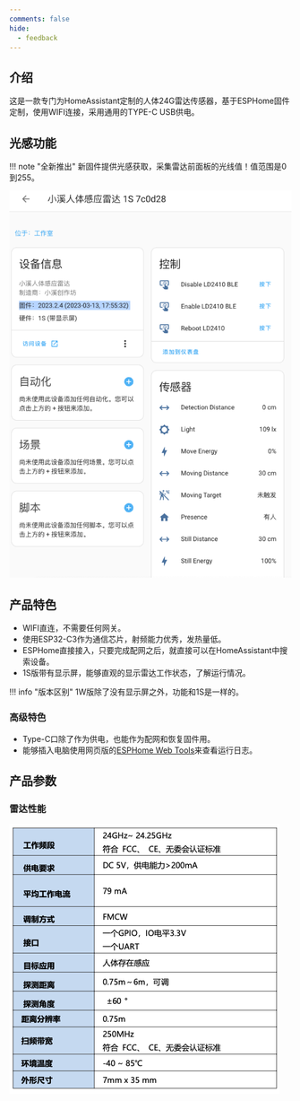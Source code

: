 ```yaml
---
comments: false
hide:
  - feedback
---
```


## 介绍

这是一款专门为HomeAssistant定制的人体24G雷达传感器，基于ESPHome固件定制，使用WIFI连接，采用通用的TYPE-C USB供电。  

## 光感功能

!!! note "全新推出"
	新固件提供光感获取，采集雷达前面板的光线值！值范围是0到255。

![](assets/0ACB9695-3EE8-4EB2-AE72-819FED4D3560.png)
## 产品特色

- WIFI直连，不需要任何网关。
- 使用ESP32-C3作为通信芯片，射频能力优秀，发热量低。
- ESPHome直接接入，只要完成配网之后，就直接可以在HomeAssistant中搜索设备。
- 1S版带有显示屏，能够直观的显示雷达工作状态，了解运行情况。

!!! info "版本区别"
    1W版除了没有显示屏之外，功能和1S是一样的。  

### 高级特色
- Type-C口除了作为供电，也能作为配网和恢复固件用。
- 能够插入电脑使用网页版的[ESPHome Web Tools](https://web.esphome.io/)来查看运行日志。

## 产品参数

### 雷达性能
![性能和参数](assets/xn_ld2410b.png)
